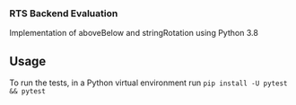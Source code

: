 ### RTS Backend Evaluation
Implementation of aboveBelow and stringRotation using Python 3.8

## Usage
To run the tests, in a Python virtual environment run
`pip install -U pytest && pytest`
